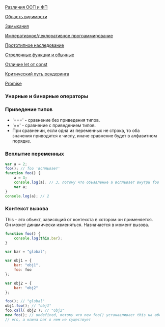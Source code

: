 [Различия ООП и ФП](./basics/oop_or_fp.md)

[Область видимости](./basics/viewable_area.md)

[Замыкания](./basics/circuit.md)

[Императивное/деклоративное программирование](./basics/imperative_declarative_programming.md)

[Прототипное наследование](./basics/prototype_inheritance.md)

[Стрелочные функции и обычные](./basics/arrow_functions_and_ordinary.md)

[Отличие let от const](./basics/let_and_const.md)

[Критический путь рендеринга](./basics/critical_rendering_path.md)

[Promise](./basics/promise.md)


### Унарные и бинарные операторы

### Приведение типов
* '===' - сравнение без приведения типов.
* '==' - сравнение с приведением типов.
* При сравнении, если одна из переменных не строка, то оба значения приводятся к числу, иначе сравнение будет в алфавитном порядке.

### Всплытие переменных 
```js
var a = 2;
foo(); // foo 'всплывает'
function foo() {
	a = 3;
	console.log(a);	// 3, потому что обьявление a всплывает внутри foo
	var a;
}
console.log(a);	// 2
```
### Контекст вызова
This - это обьект, зависящий от контекста в котором он применяется. Он может динамически изменяться. Назначается в момент вызова.
```js
function foo() {
	console.log(this.bar);
}

var bar = "global";

var obj1 = {
  	bar: "obj1",
  	foo: foo
};

var obj2 = {
	bar: "obj2"
};

foo(); // "global"
obj1.foo();	// "obj1"
foo.call( obj2 ); // "obj2"
new foo(); // undefined, потому что new foo() устанавливает this на абсолютно новый пустой объект и возвращает
// его, а ключа bar в нем не существует
```
